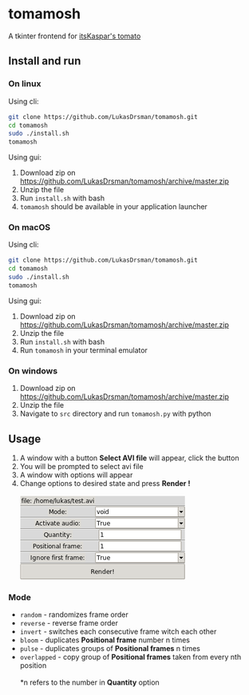# tomamosh

A tkinter frontend for [itsKaspar's tomato](https://github.com/itsKaspar/tomato)

## Install and run

### On linux
Using cli:
```sh
git clone https://github.com/LukasDrsman/tomamosh.git
cd tomamosh
sudo ./install.sh
tomamosh
```
Using gui:
1. Download zip on https://github.com/LukasDrsman/tomamosh/archive/master.zip
2. Unzip the file
3. Run `install.sh` with bash
4. `tomamosh` should be available in your application launcher

### On macOS
Using cli:
```sh
git clone https://github.com/LukasDrsman/tomamosh.git
cd tomamosh
sudo ./install.sh
tomamosh
```

Using gui:
1. Download zip on https://github.com/LukasDrsman/tomamosh/archive/master.zip
2. Unzip the file
3. Run `install.sh` with bash
4. Run `tomamosh` in your terminal emulator

### On windows
1. Download zip on https://github.com/LukasDrsman/tomamosh/archive/master.zip
2. Unzip the file
3. Navigate to `src` directory and run `tomamosh.py` with python

## Usage
1. A window with a button **Select AVI file** will appear, click the button
2. You will be prompted to select avi file
3. A window with options will appear
4. Change options to desired state and press **Render !** <br><br>
![preview image](https://github.com/LukasDrsman/tomamosh/blob/master/assets/preview.png)

### Mode
- `random` - randomizes frame order
- `reverse` - reverse frame order
- `invert` - switches each consecutive frame witch each other
- `bloom` - duplicates **Positional frame** number n times
- `pulse` - duplicates groups of **Positional frames** n times
- `overlapped` - copy group of **Positional frames** taken from every nth position<br><br>
\*n refers to the number in **Quantity** option
